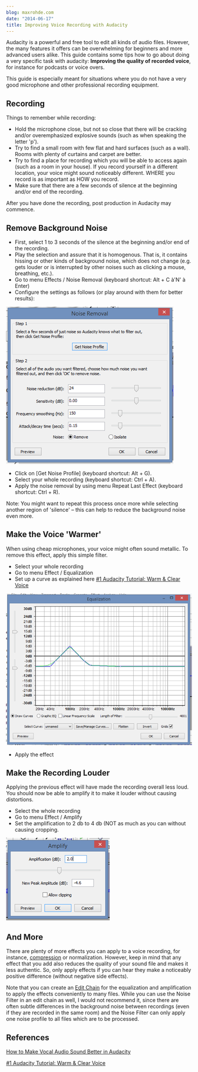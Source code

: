 ```yaml
---
blog: maxrohde.com
date: "2014-06-17"
title: Improving Voice Recording with Audacity
---
```


Audacity is a powerful and free tool to edit all kinds of audio files. However, the many features it offers can be overwhelming for beginners and more advanced users alike. This guide contains some tips how to go about doing a very specific task with audacity: **Improving the quality of recorded voice**, for instance for podcasts or voice overs.

This guide is especially meant for situations where you do not have a very good microphone and other professional recording equipment.

## Recording

Things to remember while recording:

- Hold the microphone close, but not so close that there will be cracking and/or overemphasized explosive sounds (such as when speaking the letter 'p').
- Try to find a small room with few flat and hard surfaces (such as a wall). Rooms with plenty of curtains and carpet are better.
- Try to find a place for recording which you will be able to access again (such as a room in your house). If you record yourself in a different location, your voice might sound noticeably different. WHERE you record is as important as HOW you record.
- Make sure that there are a few seconds of silence at the beginning and/or end of the recording.

After you have done the recording, post production in Audacity may commence.

## Remove Background Noise

- First, select 1 to 3 seconds of the silence at the beginning and/or end of the recording.
- Play the selection and assure that it is homogenous. That is, it contains hissing or other kinds of background noise, which does not change (e.g. gets louder or is interrupted by other noises such as clicking a mouse, breathing, etc.).
- Go to menu Effects / Noise Removal (keyboard shortcut: Alt + C à'N' à Enter)
- Configure the settings as follows (or play around with them for better results):

![](images/061314_0241_improvingvo1.png)

- Click on \[Get Noise Profile\] (keyboard shortcut: Alt + G).
- Select your whole recording (keyboard shortcut: Ctrl + A).
- Apply the noise removal by using menu Repeat Last Effect (keyboard shortcut: Ctrl + R).

Note: You might want to repeat this process once more while selecting another region of 'silence' – this can help to reduce the background noise even more.

## Make the Voice 'Warmer'

When using cheap microphones, your voice might often sound metallic. To remove this effect, apply this simple filter.

- Select your whole recording
- Go to menu Effect / Equalization
- Set up a curve as explained here [#1 Audacity Tutorial: Warm & Clear Voice](https://www.youtube.com/watch?v=yVN6DzMaVe4)

![](images/061314_0241_improvingvo2.png)

- Apply the effect

## Make the Recording Louder

Applying the previous effect will have made the recording overall less loud. You should now be able to amplify it to make it louder without causing distortions.

- Select the whole recording
- Go to menu Effect / Amplify
- Set the amplification to 2 db to 4 db (NOT as much as you can without causing cropping.

![](images/061314_0241_improvingvo3.png)

## And More

There are plenty of more effects you can apply to a voice recording, for instance, [compression](http://47leads.com/2-tips-dramatically-enhance-your-voice-recording-with-audacity/) or normalization. However, keep in mind that any effect that you add also reduces the quality of your sound file and makes it less authentic. So, only apply effects if you can hear they make a noticeably positive difference (without negative side effects).

Note that you can create an [Edit Chain](http://manual.audacityteam.org/o/man/edit_chains.html) for the equalization and amplification to apply the effects conveniently to many files. While you can use the Noise Filter in an edit chain as well, I would not recommend it, since there are often subtle differences in the background noise between recordings (even if they are recorded in the same room) and the Noise Filter can only apply one noise profile to all files which are to be processed.

## References

[How to Make Vocal Audio Sound Better in Audacity](http://www.lockergnome.com/media/2012/04/19/how-to-make-vocal-audio-sound-better-in-audacity/)

[#1 Audacity Tutorial: Warm & Clear Voice](https://www.youtube.com/watch?v=yVN6DzMaVe4)

